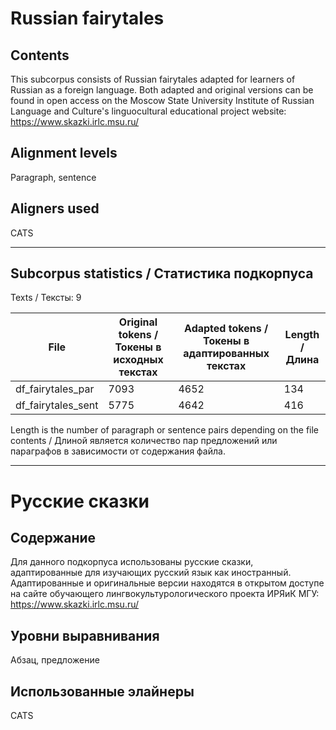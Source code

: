 # Russian fairytales

## Contents

This subcorpus consists of Russian fairytales adapted for learners of Russian as a foreign language. Both adapted and original versions can be found in open access on the Moscow State University Institute of Russian Language and Culture's linguocultural educational project website: https://www.skazki.irlc.msu.ru/

## Alignment levels

Paragraph, sentence

## Aligners used  

CATS

---------

## Subcorpus statistics / Статистика подкорпуса

Texts / Тексты: 9  

| File               | Original tokens / Токены в исходных текстах | Adapted tokens / Токены в адаптированных текстах | Length / Длина |
|--------------------|---------------------------------------------|--------------------------------------------------|----------------|
| df_fairytales_par  | 7093                                        | 4652                                             | 134            |
| df_fairytales_sent | 5775                                        | 4642                                             | 416            |

Length is the number of paragraph or sentence pairs depending on the file contents / Длиной является количество пар предложений или параграфов в зависимости от содержания файла.  

---------

# Русские сказки

## Содержание

Для данного подкорпуса использованы русские сказки, адаптированные для изучающих русский язык как иностранный. Адаптированные и оригинальные версии находятся в открытом доступе на сайте обучающего лингвокультурологического проекта ИРЯиК МГУ: https://www.skazki.irlc.msu.ru/

## Уровни выравнивания

Абзац, предложение

## Использованные элайнеры  

CATS
